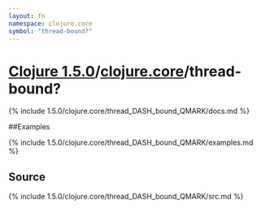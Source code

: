 ```yaml
---
layout: fn
namespace: clojure.core
symbol: "thread-bound?"
---
```


# [Clojure 1.5.0](../../)/[clojure.core](../)/thread-bound?

{% include 1.5.0/clojure.core/thread_DASH_bound_QMARK/docs.md %}

##Examples

{% include 1.5.0/clojure.core/thread_DASH_bound_QMARK/examples.md %}
## Source
{% include 1.5.0/clojure.core/thread_DASH_bound_QMARK/src.md %}

